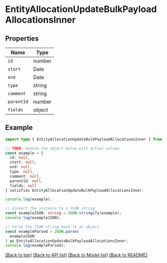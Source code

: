 # EntityAllocationUpdateBulkPayloadAllocationsInner

## Properties

| Name       | Type   |
| ---------- | ------ |
| `id`       | number |
| `start`    | Date   |
| `end`      | Date   |
| `type`     | string |
| `comment`  | string |
| `parentId` | number |
| `fields`   | object |

## Example

```typescript
import type { EntityAllocationUpdateBulkPayloadAllocationsInner } from '';

// TODO: Update the object below with actual values
const example = {
  id: null,
  start: null,
  end: null,
  type: null,
  comment: null,
  parentId: null,
  fields: null
} satisfies EntityAllocationUpdateBulkPayloadAllocationsInner;

console.log(example);

// Convert the instance to a JSON string
const exampleJSON: string = JSON.stringify(example);
console.log(exampleJSON);

// Parse the JSON string back to an object
const exampleParsed = JSON.parse(
  exampleJSON
) as EntityAllocationUpdateBulkPayloadAllocationsInner;
console.log(exampleParsed);
```

[[Back to top]](#) [[Back to API list]](../README.md#api-endpoints) [[Back to Model list]](../README.md#models) [[Back to README]](../README.md)

